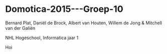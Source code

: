 # Domotica-2015---Groep-10
Bernard Plat, Daniël de Brock, Albert van Houten, Willem de Jong & Mitchell van der Galiën

NHL Hogeschool, Informatica jaar 1

Hoi